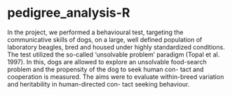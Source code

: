 # pedigree_analysis-R

In the project, we performed a behavioural test, targeting the communicative skills of dogs, on a large, well defined population of laboratory beagles, bred and housed under highly standardized conditions. The test utilized the so-called ‘unsolvable problem’ paradigm (Topal et al. 1997). In this, dogs are allowed to explore an unsolvable food-search problem and the propensity of the dog to seek human con- tact and cooperation is measured. The aims were to evaluate within-breed variation and heritability in human-directed con- tact seeking behaviour.
